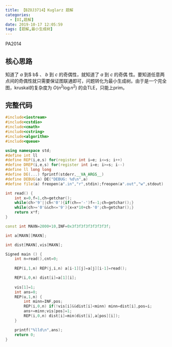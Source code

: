 ```yaml
---
title: 【BZOJ3714】Kuglarz 题解
categories:
  - [OI,题解]
date: 2019-10-17 12:05:59
tags: [题解,最小生成树]
---
```


PA2014

<!--more-->

## 核心思路

知道了 $a$ 到$ b$ 、 $b$ 到 $c$ 的奇偶性，就知道了 $a$ 到 $c$ 的奇偶 性。要知道任意两点间的奇偶性就只需要保证图联通即可，问题转化为最小生成树。由于是一个完全图，kruskal的复杂度为 $O(n^2\log n^2)$ 的会TLE，只能上prim。

## 完整代码

```cpp
#include<iostream>
#include<cstdio>
#include<cmath>
#include<cstring>
#include<algorithm>
#include<queue>

using namespace std;
#define int ll
#define REP(i,e,s) for(register int i=e; i<=s; i++)
#define DREP(i,e,s) for(register int i=e; i>=s; i--)
#define ll long long
#define DE(...) fprintf(stderr,__VA_ARGS__)
#define DEBUG(a) DE("DEBUG: %d\n",a)
#define file(a) freopen(a".in","r",stdin);freopen(a".out","w",stdout)

int read() {
	int x=0,f=1,ch=getchar();
	while(ch>'9'||ch<'0'){if(ch=='-')f=-1;ch=getchar();}
	while(ch>='0'&&ch<='9'){x=x*10+ch-'0';ch=getchar();}
	return x*f;
}

const int MAXN=2000+10,INF=0x3f3f3f3f3f3f3f3f;

int a[MAXN][MAXN];

int dist[MAXN],vis[MAXN];

Signed main () {
	int n=read(),cnt=0;
	
	REP(i,1,n) REP(j,i,n) a[i-1][j]=a[j][i-1]=read();

	REP(i,0,n) dist[i]=a[1][i];	
	
	vis[1]=1;
	int ans=0;
	REP(u,1,n) {
		int minn=INF,pos;
		REP(i,0,n) if(!vis[i]&&dist[i]<minn) minn=dist[i],pos=i;
		ans+=minn;vis[pos]=1;
		REP(i,0,n) dist[i]=min(dist[i],a[pos][i]);
	}

	printf("%lld\n",ans);
	return 0;
}
```

